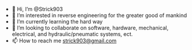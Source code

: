 - 👋 Hi, I’m @Strick903
- 👀 I’m interested in reverse engineering for the greater good of mankind
- 🌱 I’m currently learning the hard way
- 💞️ I’m looking to collaborate on software, hardware, mechanical, electrical, and hydraulic/pneumatic systems, ect.
- 📫 How to reach me strick903@gmail.com

<!---
Strick903/Strick903 is a ✨ special ✨ repository because its `README.md` (this file) appears on your GitHub profile.
You can click the Preview link to take a look at your changes.
--->
